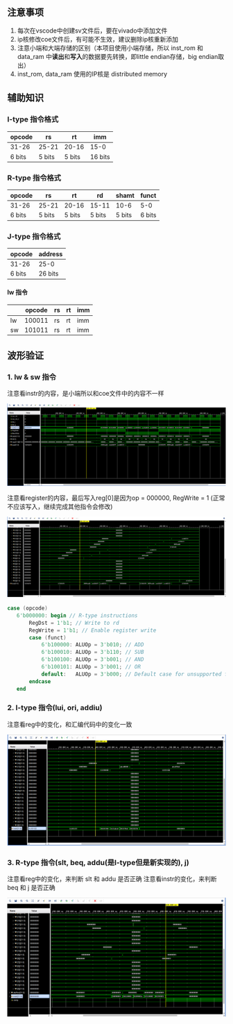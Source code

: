 ## 注意事项
1. 每次在vscode中创建sv文件后，要在vivado中添加文件
2. ip核修改coe文件后，有可能不生效，建议删除ip核重新添加
3. 注意小端和大端存储的区别（本项目使用小端存储，所以 inst_rom 和 data_ram 中**读出**和**写入**的数据要先转换，即little endian存储，big endian取出）
4. inst_rom, data_ram 使用的IP核是 distributed memory 

## 辅助知识

### I-type 指令格式
| opcode | rs     | rt     | imm     |
|--------|--------|--------|--------|
| 31-26  | 25-21  | 20-16  | 15-0    |
| 6 bits | 5 bits | 5 bits | 16 bits |

### R-type 指令格式
| opcode | rs     | rt     | rd     | shamt  | funct  |
|--------|--------|--------|--------|--------|--------|
| 31-26  | 25-21  | 20-16  | 15-11  | 10-6   | 5-0    |
| 6 bits | 5 bits | 5 bits | 5 bits | 5 bits | 6 bits |

### J-type 指令格式
| opcode | address |
|--------|--------|
| 31-26  | 25-0    |
| 6 bits | 26 bits |

#### lw 指令
|    | opcode | rs     | rt     | imm     |
|----|--------|--------|--------|--------|
| lw | 100011 | rs     | rt     | imm     |
| sw | 101011 | rs     | rt     | imm     |

## 波形验证

### 1. lw & sw 指令
注意看instr的内容，是小端所以和coe文件中的内容不一样

![wave_instr](./pic/image_1.png)

注意看register的内容，最后写入reg[0]是因为op = 000000, RegWrite = 1 (正常不应该写入，继续完成其他指令会修改)

![wave_reg](./pic/image_2.png)

```verilog
case (opcode)
   6'b000000: begin // R-type instructions
       RegDst = 1'b1; // Write to rd
       RegWrite = 1'b1; // Enable register write
       case (funct)
           6'b100000: ALUOp = 3'b010; // ADD
           6'b100010: ALUOp = 3'b110; // SUB
           6'b100100: ALUOp = 3'b001; // AND
           6'b100101: ALUOp = 3'b001; // OR 
           default:   ALUOp = 3'b000; // Default case for unsupported funct 
       endcase
   end
```

### 2. I-type 指令(lui, ori, addiu)
注意看reg中的变化，和汇编代码中的变化一致

![wave_lui](./pic/image_3.png)

### 3. R-type 指令(slt, beq, addu(是I-type但是新实现的), j)

注意看reg中的变化，来判断 slt 和 addu 是否正确
注意看instr的变化，来判断 beq 和 j 是否正确

![wave_slt](./pic/image_4.png)

